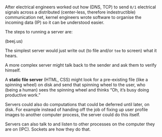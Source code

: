After electrical engineers worked out how (DNS, TCP) to send `0/1` electrical signals across a distributed (center-less, therefore indestructible) communication net, kernel engineers wrote software to organise the incoming data (IP) so it can be understood easier.



The steps to running a server are:


(beej.us)




The simplest server would just write out (to file and/or `tee` to screen) what it hears.

A more complex server might talk back to the sender and ask them to verify himself.

A **static file server** (HTML, CSS) might look for a pre-existing file (like a spinning wheel) on disk and send that spinning wheel to the user, who (being a human) sees the spinning wheel and thinks “Oh, it’s busy doing productive work.”

Servers could also do computations that could be deferred until later, on disk. For example instead of handing off the job of fixing up user profile images to another computer process, the server could do this itself.

Servers can also talk to and listen to other processes on the computer they are on (IPC). Sockets are how they do that.
